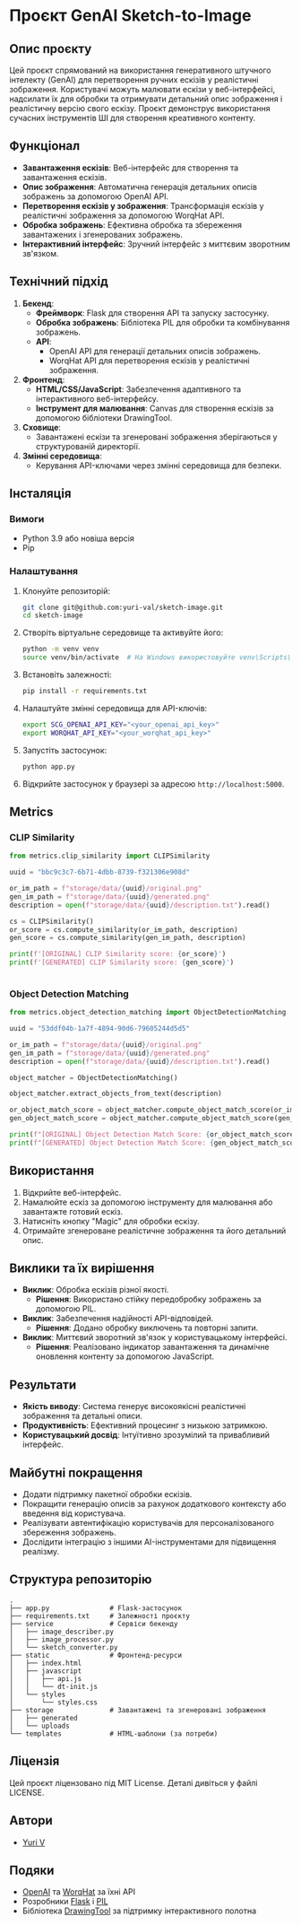 # Проєкт GenAI Sketch-to-Image

## Опис проєкту
Цей проєкт спрямований на використання генеративного штучного інтелекту (GenAI) для перетворення ручних ескізів у реалістичні зображення. Користувачі можуть малювати ескізи у веб-інтерфейсі, надсилати їх для обробки та отримувати детальний опис зображення і реалістичну версію свого ескізу. Проєкт демонструє використання сучасних інструментів ШІ для створення креативного контенту.

## Функціонал
- **Завантаження ескізів**: Веб-інтерфейс для створення та завантаження ескізів.
- **Опис зображення**: Автоматична генерація детальних описів зображень за допомогою OpenAI API.
- **Перетворення ескізів у зображення**: Трансформація ескізів у реалістичні зображення за допомогою WorqHat API.
- **Обробка зображень**: Ефективна обробка та збереження завантажених і згенерованих зображень.
- **Інтерактивний інтерфейс**: Зручний інтерфейс з миттєвим зворотним зв'язком.

## Технічний підхід
1. **Бекенд**:
   - **Фреймворк**: Flask для створення API та запуску застосунку.
   - **Обробка зображень**: Бібліотека PIL для обробки та комбінування зображень.
   - **API**:
     - OpenAI API для генерації детальних описів зображень.
     - WorqHat API для перетворення ескізів у реалістичні зображення.
2. **Фронтенд**:
   - **HTML/CSS/JavaScript**: Забезпечення адаптивного та інтерактивного веб-інтерфейсу.
   - **Інструмент для малювання**: Canvas для створення ескізів за допомогою бібліотеки DrawingTool.
3. **Сховище**:
   - Завантажені ескізи та згенеровані зображення зберігаються у структурованій директорії.
4. **Змінні середовища**:
   - Керування API-ключами через змінні середовища для безпеки.

## Інсталяція
### Вимоги
- Python 3.9 або новіша версія
- Pip

### Налаштування
1. Клонуйте репозиторій:
   ```bash
   git clone git@github.com:yuri-val/sketch-image.git
   cd sketch-image
   ```
2. Створіть віртуальне середовище та активуйте його:
   ```bash
   python -m venv venv
   source venv/bin/activate  # На Windows використовуйте venv\Scripts\activate
   ```
3. Встановіть залежності:
   ```bash
   pip install -r requirements.txt
   ```
4. Налаштуйте змінні середовища для API-ключів:
   ```bash
   export SCG_OPENAI_API_KEY="<your_openai_api_key>"
   export WORQHAT_API_KEY="<your_worqhat_api_key>"
   ```
5. Запустіть застосунок:
   ```bash
   python app.py
   ```
6. Відкрийте застосунок у браузері за адресою `http://localhost:5000`.

## Metrics
### CLIP Similarity

```python
from metrics.clip_similarity import CLIPSimilarity

uuid = "bbc9c3c7-6b71-4dbb-8739-f321306e908d"

or_im_path = f"storage/data/{uuid}/original.png"
gen_im_path = f"storage/data/{uuid}/generated.png"
description = open(f"storage/data/{uuid}/description.txt").read()

cs = CLIPSimilarity()
or_score = cs.compute_similarity(or_im_path, description)
gen_score = cs.compute_similarity(gen_im_path, description)

print(f'[ORIGINAL] CLIP Similarity score: {or_score}')
print(f'[GENERATED] CLIP Similarity score: {gen_score}')
 

```

### Object Detection Matching
```python
from metrics.object_detection_matching import ObjectDetectionMatching

uuid = "53ddf04b-1a7f-4894-90d6-79605244d5d5"

or_im_path = f"storage/data/{uuid}/original.png"
gen_im_path = f"storage/data/{uuid}/generated.png"
description = open(f"storage/data/{uuid}/description.txt").read()

object_matcher = ObjectDetectionMatching()

object_matcher.extract_objects_from_text(description)

or_object_match_score = object_matcher.compute_object_match_score(or_im_path, description)
gen_object_match_score = object_matcher.compute_object_match_score(gen_im_path, description)

print(f"[ORIGINAL] Object Detection Match Score: {or_object_match_score:.2f}%")
print(f"[GENERATED] Object Detection Match Score: {gen_object_match_score:.2f}%")

```


## Використання
1. Відкрийте веб-інтерфейс.
2. Намалюйте ескіз за допомогою інструменту для малювання або завантажте готовий ескіз.
3. Натисніть кнопку "Magic" для обробки ескізу.
4. Отримайте згенероване реалістичне зображення та його детальний опис.

## Виклики та їх вирішення
- **Виклик**: Обробка ескізів різної якості.
  - **Рішення**: Використано стійку передобробку зображень за допомогою PIL.
- **Виклик**: Забезпечення надійності API-відповідей.
  - **Рішення**: Додано обробку виключень та повторні запити.
- **Виклик**: Миттєвий зворотний зв'язок у користувацькому інтерфейсі.
  - **Рішення**: Реалізовано індикатор завантаження та динамічне оновлення контенту за допомогою JavaScript.

## Результати
- **Якість виводу**: Система генерує високоякісні реалістичні зображення та детальні описи.
- **Продуктивність**: Ефективний процесинг з низькою затримкою.
- **Користувацький досвід**: Інтуїтивно зрозумілий та привабливий інтерфейс.

## Майбутні покращення
- Додати підтримку пакетної обробки ескізів.
- Покращити генерацію описів за рахунок додаткового контексту або введення від користувача.
- Реалізувати автентифікацію користувачів для персоналізованого збереження зображень.
- Дослідити інтеграцію з іншими AI-інструментами для підвищення реалізму.

## Структура репозиторію
```
.
├── app.py               # Flask-застосунок
├── requirements.txt     # Залежності проєкту
├── service              # Сервіси бекенду
│   ├── image_describer.py
│   ├── image_processor.py
│   └── sketch_converter.py
├── static               # Фронтенд-ресурси
│   ├── index.html
│   ├── javascript
│   │   ├── api.js
│   │   └── dt-init.js
│   └── styles
│       └── styles.css
├── storage              # Завантажені та згенеровані зображення
│   ├── generated
│   └── uploads
└── templates            # HTML-шаблони (за потреби)
```

## Ліцензія
Цей проєкт ліцензовано під MIT License. Деталі дивіться у файлі LICENSE.

## Автори
- [Yuri V](https://github.com/yuri-val)

## Подяки
- [OpenAI](https://github.com/openai/openai-python) та [WorqHat](https://docs.worqhat.com/api-8951020) за їхні API
- Розробники [Flask](https://github.com/pallets/flask) і [PIL](https://github.com/python-pillow/Pillow)
- Бібліотека [DrawingTool](https://github.com/concord-consortium/drawing-tool) за підтримку інтерактивного полотна

